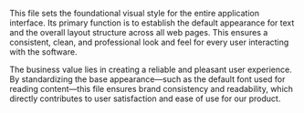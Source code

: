 This file sets the foundational visual style for the entire application interface. Its primary function is to establish the default appearance for text and the overall layout structure across all web pages. This ensures a consistent, clean, and professional look and feel for every user interacting with the software.

The business value lies in creating a reliable and pleasant user experience. By standardizing the base appearance—such as the default font used for reading content—this file ensures brand consistency and readability, which directly contributes to user satisfaction and ease of use for our product.